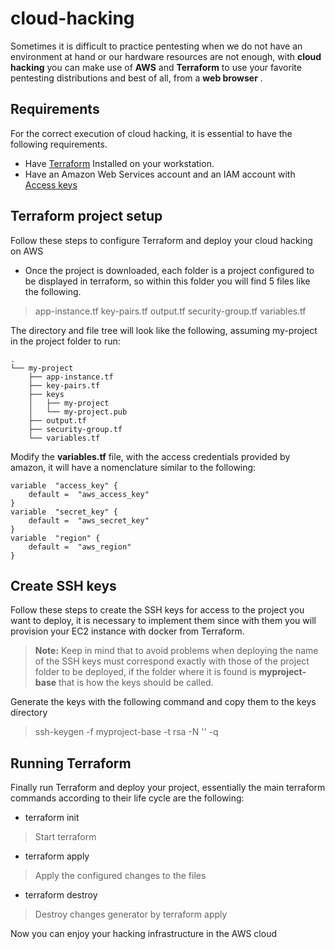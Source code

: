 # cloud-hacking
Sometimes it is difficult to practice pentesting when we do not have an environment at hand or our hardware resources are not enough, with **cloud hacking** you can make use of **AWS** and **Terraform** to use your favorite pentesting distributions and best of all, from a **web browser** .

## Requirements
For the correct execution of cloud hacking, it is essential to have the following requirements.

- Have [Terraform](https://learn.hashicorp.com/tutorials/terraform/install-cli) Installed on your workstation.
- Have an Amazon Web Services account and an IAM account with [Access keys ](https://aws.amazon.com/es/premiumsupport/knowledge-center/create-access-key/)

## Terraform project setup
Follow these steps to configure Terraform and deploy your cloud hacking on AWS
- Once the project is downloaded, each folder is a project configured to be displayed in terraform, so within this folder you will find 5 files like the following.
> app-instance.tf
> key-pairs.tf
> output.tf
> security-group.tf
> variables.tf

The directory and file tree will look like the following, assuming my-project in the project folder to run:
```
.
└── my-project
    ├── app-instance.tf
    ├── key-pairs.tf
    ├── keys
    │   ├── my-project
    │   └── my-project.pub
    ├── output.tf
    ├── security-group.tf
    └── variables.tf
```

Modify the **variables.tf** file, with the access credentials provided by amazon, it will have a nomenclature similar to the following:
```
variable  "access_key" {
	default =  "aws_access_key" 
}
variable  "secret_key" {
	default =  "aws_secret_key" 
}
variable  "region" {
	default =  "aws_region" 
}
```
## Create SSH keys
Follow these steps to create the SSH keys for access to the project you want to deploy, it is necessary to implement them since with them you will provision your EC2 instance with docker from Terraform.

> **Note:** Keep in mind that to avoid problems when deploying the name of the SSH keys must correspond exactly with those of the project folder to be deployed, if the folder where it is found is **myproject-base** that is how the keys should be called.

Generate the keys with the following command and copy them to the keys directory
> ssh-keygen -f myproject-base -t rsa -N '' -q

## Running Terraform
Finally run Terraform and deploy your project, essentially the main terraform commands according to their life cycle are the following:
- terraform init
> Start terraform
- terraform apply
> Apply the configured changes to the files
- terraform destroy
> Destroy changes generator by terraform apply

Now you can enjoy your hacking infrastructure in the AWS cloud
